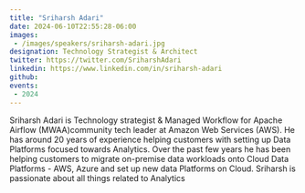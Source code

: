 ```yaml
---
title: "Sriharsh Adari"
date: 2024-06-10T22:55:28-06:00
images: 
 - /images/speakers/sriharsh-adari.jpg
designation: Technology Strategist & Architect
twitter: https://twitter.com/SriharshAdari
linkedin: https://www.linkedin.com/in/sriharsh-adari
github: 
events:
 - 2024
---
```


Sriharsh Adari is Technology strategist & Managed Workflow for Apache Airflow (MWAA)community  tech leader at Amazon Web Services (AWS). He has around 20 years of experience helping customers with setting up Data Platforms focused towards Analytics. Over the past few years he has been helping customers to migrate on-premise data workloads onto Cloud Data Platforms - AWS, Azure and set up new data Platforms on Cloud. Sriharsh is passionate about all things related to Analytics


